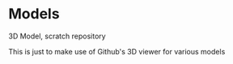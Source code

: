 # Models
3D Model, scratch repository

This is just to make use of Github's 3D viewer for various models
